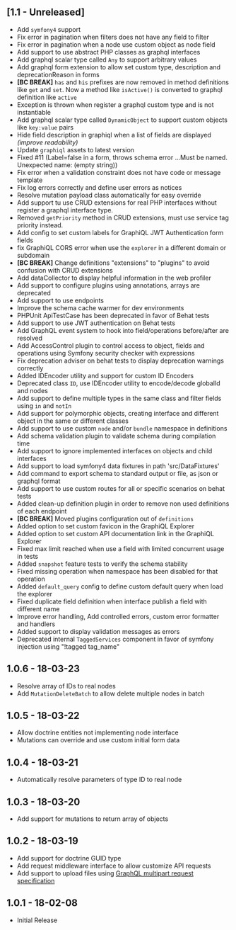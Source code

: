 [1.1 - Unreleased]
-----
 * Add `symfony4` support
 * Fix error in pagination when filters does not have any field to filter
 * Fix error in pagination when a node use custom object as node field
 * Add support to use abstract PHP classes as graphql interfaces
 * Add graphql scalar type called `Any` to support arbitrary values
 * Add graphql form extension to allow set custom type, description and deprecationReason in forms
 * **[BC BREAK]** `has` and `his` prefixes are now removed in method definitions like `get` and `set`. Now a method like `isActive()` is converted to graphql definition like `active`
 * Exception is thrown when register a graphql custom type and is not instantiable
 * Add graphql scalar type called `DynamicObject` to support custom objects like `key:value` pairs
 * Hide field description in graphiql when a list of fields are displayed _(improve readability)_
 * Update `graphiql` assets to latest version
 * Fixed #11 (Label=false in a form, throws schema error ...Must be named. Unexpected name: (empty string))
 * Fix error when a validation constraint does not have code or message template
 * Fix log errors correctly and define user errors as notices
 * Resolve mutation payload class automatically for easy override
 * Add support tu use CRUD extensions for real PHP interfaces without register a graphql interface type.
 * Removed `getPriority` method in CRUD extensions, must use service tag priority instead. 
 * Add config to set custom labels for GraphiQL JWT Authentication form fields
 * fix GraphiQL CORS error when use the `explorer` in a different domain or subdomain
 * **[BC BREAK]** Change definitions "extensions" to "plugins" to avoid confusion with CRUD extensions
 * Add dataCollector to display helpful information in the web profiler
 * Add support to configure plugins using annotations, arrays are deprecated
 * Add support to use endpoints
 * Improve the schema cache warmer for dev environments
 * PHPUnit ApiTestCase has been deprecated in favor of Behat tests
 * Add support to use JWT authentication on Behat tests
 * Add GraphQL event system to hook into field/operations before/after are resolved
 * Add AccessControl plugin to control access to object, fields and operations using Symfony security checker with expressions
 * Fix deprecation adviser on behat tests to display deprecation warnings correctly
 * Added IDEncoder utility and support for custom ID Encoders
 * Deprecated class `ID`, use IDEncoder utility to encode/decode globalId and nodes
 * Add support to define multiple types in the same class and filter fields using `in` and `notIn`
 * Add support for polymorphic objects, creating interface and different object in the same or different classes
 * Add support to use custom `node` and/or `bundle` namespace in definitions
 * Add schema validation plugin to validate schema during compilation time
 * Add support to ignore implemented interfaces on objects and child interfaces
 * Add support to load symfony4 data fixtures in path 'src/DataFixtures'
 * Add command to export schema to standard output or file, as json or graphql format
 * Add support to use custom routes for all or specific scenarios on behat tests
 * Added clean-up definition plugin in order to remove non used definitions of each endpoint
 * **[BC BREAK]** Moved plugins configuration out of `definitions`
 * Added option to set custom favicon in the GraphiQL Explorer
 * Added option to set custom API documentation link in the GraphiQL Explorer
 * Fixed max limit reached when use a field with limited concurrent usage in tests
 * Added `snapshot` feature tests to verify the schema stability
 * Fixed missing operation when namespace has been disabled for that operation
 * Added `default_query` config to define custom default query when load the explorer
 * Fixed duplicate field definition when interface publish a field with different name
 * Improve error handling, Add controlled errors, custom error formatter and handlers
 * Added support to display validation messages as errors
 * Deprecated internal `TaggedServices` component in favor of symfony injection using "!tagged tag_name"
 
1.0.6 - 18-03-23
----
 * Resolve array of IDs to real nodes
 * Add `MutationDeleteBatch` to allow delete multiple nodes in batch
 
1.0.5 - 18-03-22
----
 * Allow doctrine entities not implementing node interface
 * Mutations can override and use custom initial form data
 
1.0.4 - 18-03-21
----
 * Automatically resolve parameters of type ID to real node
 
1.0.3 - 18-03-20
----
 * Add support for mutations to return array of objects
 
1.0.2 - 18-03-19
----
 * Add support for doctrine GUID type
 * Add request middleware interface to allow customize API requests
 * Add support to upload files using [GraphQL multipart request specification](https://github.com/jaydenseric/graphql-multipart-request-spec)
 
1.0.1 - 18-02-08
-----
 * Initial Release
